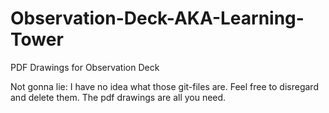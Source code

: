 # Observation-Deck-AKA-Learning-Tower
PDF Drawings for Observation Deck

Not gonna lie: I have no idea what those git-files are.  Feel free to disregard and delete them.  The pdf drawings are all you need.
